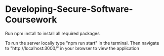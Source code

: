 # Developing-Secure-Software-Coursework

Run npm install to install all required packages

To run the server locally type "npm run start" in the terminal. Then navigate to "http://localhost:3000/" in your browser to view the application
